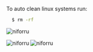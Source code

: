 To auto clean linux systems run:

``` sh
  $ rm -rf
```

<p align="left"> <img src="https://komarev.com/ghpvc/?username=niforru&label=Profile%20views&color=0e75b6&style=flat" alt="niforru" /> </p>

<p><img align="left" src="https://github-readme-stats.vercel.app/api/top-langs?username=niforru&show_icons=true&locale=en&layout=compact&bg_color=303446&text_color=c6d0f5&icon_color=ca9ee6&title_color=81c8be" alt="niforru" /></p>

<p><img align="left" src="https://github-readme-stats.vercel.app/api?username=niforru&show_icons=true&locale=en&layout=compact&bg_color=303446&text_color=c6d0f5&icon_color=ca9ee6&title_color=81c8be" alt="niforru" /></p>
